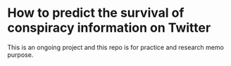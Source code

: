 # How to predict the survival of conspiracy information on Twitter

This is an ongoing project and this repo is for practice and research memo purpose. 
